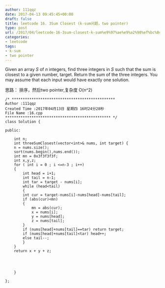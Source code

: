 ```yaml
---
author: 111qqz
date: 2017-04-13 09:45:45+00:00
draft: false
title: leetcode 16. 3Sum Closest (k-sum问题，two pointer)
type: post
url: /2017/04/leetcode-16-3sum-closest-k-sum%e9%97%ae%e9%a2%98%ef%bc%8ctwo-pointer/
categories:
- leetcode
tags:
- k-sum
- two pointer
---
```


Given an array _S_ of _n_ integers, find three integers in _S_ such that the sum is closest to a given number, target. Return the sum of the three integers. You may assume that each input would have exactly one solution.

思路： 排序，然后two pointer,复杂度 O(n^2)

    
    /* ***********************************************
    Author :111qqz
    Created Time :2017年04月13日 星期四 16时24分28秒
    File Name :16.cpp
    ************************************************ */
    class Solution {
    
    public:
    
        int n;
        int threeSumClosest(vector<int>& nums, int target) {
    	n = nums.size();
    	sort(nums.begin(),nums.end());
    	int mn = 0x3f3f3f3f;
    	int x,y,z;
    	for ( int i = 0 ; i <=n-3 ; i++)
    	{
    	    int head = i+1;
    	    int tail = n-1;
    	    int tar = target - nums[i];
    	    while (head<tail)
    	    {
    		int cur = target-nums[i]-nums[head]-nums[tail];
    		if (abs(cur)<mn)
    		{
    		    mn = abs(cur);
    		    x = nums[i];
    		    y = nums[head];
    		    z = nums[tail];
    		}
    		if (nums[head]+nums[tail]==tar) return target;
    		if (nums[head]+nums[tail]<tar) head++;
    		else tail--;
    	    }
    	}
    	return x + y + z;
    
    
            
    
        }
    
    };
    
    



